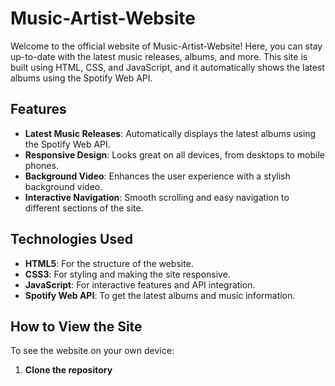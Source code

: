 # Music-Artist-Website
Welcome to the official website of Music-Artist-Website! Here, you can stay up-to-date with the latest music releases, albums, and more. This site is built using HTML, CSS, and JavaScript, and it automatically shows the latest albums using the Spotify Web API.

## Features

- **Latest Music Releases**: Automatically displays the latest albums using the Spotify Web API.
- **Responsive Design**: Looks great on all devices, from desktops to mobile phones.
- **Background Video**: Enhances the user experience with a stylish background video.
- **Interactive Navigation**: Smooth scrolling and easy navigation to different sections of the site.

## Technologies Used

- **HTML5**: For the structure of the website.
- **CSS3**: For styling and making the site responsive.
- **JavaScript**: For interactive features and API integration.
- **Spotify Web API**: To get the latest albums and music information.

## How to View the Site

To see the website on your own device:

1. **Clone the repository**
